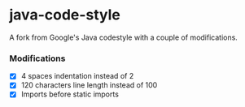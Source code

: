 # java-code-style

A fork from Google's Java codestyle with a couple of modifications.

### Modifications
- [x] 4 spaces indentation instead of 2
- [x] 120 characters line length instead of 100
- [x] Imports before static imports
